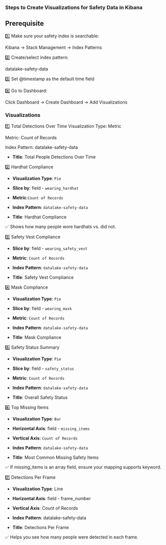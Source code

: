 
### Steps to Create Visualizations for Safety Data in Kibana
## Prerequisite
1️⃣ Make sure your safety index is searchable:

Kibana → Stack Management → Index Patterns

2️⃣ Create/select index pattern:

datalake-safety-data

3️⃣ Set @timestamp as the default time field

4️⃣ Go to Dashboard:

Click Dashboard → Create Dashboard → Add Visualizations

### Visualizations
1️⃣ Total Detections Over Time
Visualization Type: Metric

Metric: Count of Records

Index Pattern: datalake-safety-data

- **Title**: Total People Detections Over Time

2️⃣ Hardhat Compliance

- **Visualization Type**: `Pie`
- **Slice by**: field - `wearing_hardhat`
- **Metric**:`Count of Records`
- **Index Pattern**: `datalake-safety-data`

- **Title**: Hardhat Compliance

✅ Shows how many people wore hardhats vs. did not.

3️⃣ Safety Vest Compliance

- **Slice by**: field - `wearing_safety_vest`
- **Metric**: `Count of Records`
- **Index Pattern**: `datalake-safety-data`

- **Title**: Safety Vest Compliance

4️⃣ Mask Compliance

- **Visualization Type**: `Pie`
- **Slice by**: field - `wearing_mask`
- **Metric**: `Count of Records`
- **Index Pattern**: `datalake-safety-data`

- **Title**: Mask Compliance

5️⃣ Safety Status Summary

- **Visualization Type**: `Pie`
- **Slice by**: field - `safety_status`
- **Metric**: `Count of Records`
- **Index Pattern**: `datalake-safety-data`

- **Title**: Overall Safety Status

6️⃣ Top Missing Items

- **Visualization Type**: `Bar`
- **Horizontal Axis**: field - `missing_items`
- **Vertical Axis**: `Count of Records`
- **Index Pattern**: `datalake-safety-data`

- **Title**: Most Common Missing Safety Items

✅ If missing_items is an array field, ensure your mapping supports keyword.

7️⃣ Detections Per Frame

- **Visualization Type**: Line
- **Horizontal Axis**: field - frame_number
- **Vertical Axis**: Count of Records
- **Index Pattern**: datalake-safety-data

- **Title**: Detections Per Frame

✅ Helps you see how many people were detected in each frame.
